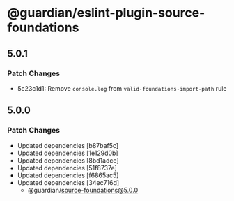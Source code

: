 # @guardian/eslint-plugin-source-foundations

## 5.0.1

### Patch Changes

- 5c23c1d1: Remove `console.log` from `valid-foundations-import-path` rule

## 5.0.0

### Patch Changes

- Updated dependencies [b87baf5c]
- Updated dependencies [1e129d0b]
- Updated dependencies [8bd1adce]
- Updated dependencies [51f8737e]
- Updated dependencies [f6865ac5]
- Updated dependencies [34ec716d]
  - @guardian/source-foundations@5.0.0
